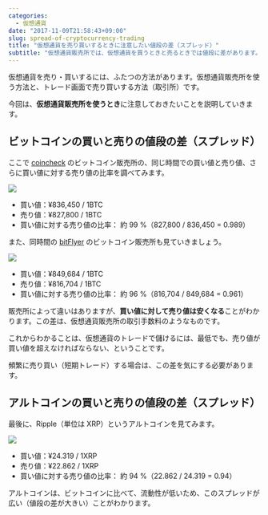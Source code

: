 ```yaml
---
categories:
  - 仮想通貨
date: "2017-11-09T21:58:43+09:00"
slug: spread-of-cryptocurrency-trading
title: "仮想通貨を売り買いするときに注意したい値段の差（スプレッド）"
subtitle: "仮想通貨販売所では、仮想通貨を買うときと売るときでは値段に差があります。頻繁にトレードするときは、その値段の差に気をつけておきましょう。"
---
```


仮想通貨を売り・買いするには、ふたつの方法があります。仮想通貨販売所を使う方法と、トレード画面で売り買いする方法（取引所）です。

今回は、**仮想通貨販売所を使うとき**に注意しておきたいことを説明していきます。

## ビットコインの買いと売りの値段の差（スプレッド）

ここで [coincheck](https://coincheck.com/?c=h_3cAbRPgrw) のビットコイン販売所の、同じ時間での買い値と売り値、さらに買い値に対する売り値の比率を調べてみます。

<img src="/images/2017/11/spread-of-cryptocurrency-trading-1.png">

- 買い値：¥836,450 / 1BTC
- 売り値：¥827,800 / 1BTC
- 買い値に対する売り値の比率： 約 99 %（827,800 / 836,450 = 0.989）

また、同時間の [bitFlyer](https://bitflyer.jp/?bf=hus1mkdt) のビットコイン販売所も見ていきましょう。

<img src="/images/2017/11/spread-of-cryptocurrency-trading-2.png">

- 買い値：¥849,684 / 1BTC
- 売り値：¥816,704 / 1BTC
- 買い値に対する売り値の比率： 約 96 %（816,704 / 849,684 = 0.961）

販売所によって違いはありますが、**買い値に対して売り値は安くなる**ことがわかります。この差は、仮想通貨販売所の取引手数料のようなものです。

これからわかることは、仮想通貨のトレードで儲けるには、最低でも、売り値が買い値を超えなければならない、ということです。

頻繁に売り買い（短期トレード）する場合は、この差を気にする必要があります。

## アルトコインの買いと売りの値段の差（スプレッド）

最後に、Ripple（単位は XRP）というアルトコインを見てみます。

<img src="/images/2017/11/spread-of-cryptocurrency-trading-3.png">

- 買い値：¥24.319 / 1XRP
- 売り値：¥22.862 / 1XRP
- 買い値に対する売り値の比率： 約 94 %（22.862 / 24.319 = 0.94）

アルトコインは、ビットコインに比べて、流動性が低いため、このスプレッドが広い（値段の差が大きい）ことがわかります。

<cryptocurrency>
